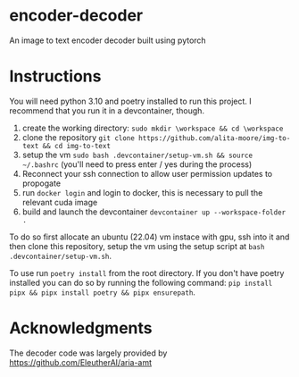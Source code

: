 # encoder-decoder

An image to text encoder decoder built using pytorch

# Instructions

You will need python 3.10 and poetry installed to run this project. I recommend that you run it in a devcontainer, though. 

1. create the working directory: `sudo mkdir \workspace && cd \workspace`
2. clone the repository `git clone https://github.com/alita-moore/img-to-text && cd img-to-text`
3. setup the vm `sudo bash .devcontainer/setup-vm.sh && source ~/.bashrc` (you'll need to press enter / yes during the process)
4. Reconnect your ssh connection to allow user permission updates to propogate
5. run `docker login` and login to docker, this is necessary to pull the relevant cuda image
6. build and launch the devcontainer `devcontainer up --workspace-folder .`

To do so first allocate an ubuntu (22.04) vm instace with gpu, ssh into it and then clone this repository, setup the vm using the setup script at `bash .devcontainer/setup-vm.sh`. 

To use run `poetry install` from the root directory. If you don't have poetry installed you can do so by running the following command: `pip install pipx && pipx install poetry && pipx ensurepath`.

# Acknowledgments

The decoder code was largely provided by https://github.com/EleutherAI/aria-amt
